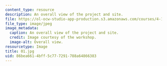 ```yaml
---
content_type: resource
description: An overall view of the project and site.
file: https://ol-ocw-studio-app-production.s3.amazonaws.com/courses/4-170-ecuador-workshop-fall-2006/86bea6614bff5c777291788a64866383_01.jpg
file_type: image/jpeg
image_metadata:
  caption: An overall view of the project and site.
  credit: Image courtesy of the workshop.
  image-alt: Overall view.
resourcetype: Image
title: 01.jpg
uid: 86bea661-4bff-5c77-7291-788a64866383
---
```

